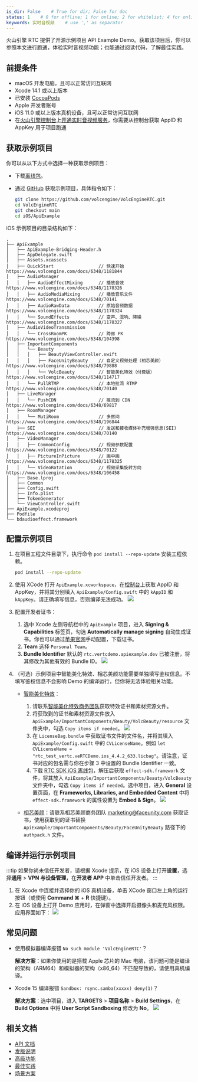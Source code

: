 ```yaml
---
is_dir: False    # True for dir; False for doc
status: 1    # 0 for offline; 1 for online; 2 for whitelist; 4 for online but hidden in TOC
keywords: 实时音视频    # use ',' as separator
---
```


火山引擎 RTC 提供了开源示例项目 API Example Demo。获取该项目后，你可以参照本文进行跑通，体验实时音视频功能；也能通过阅读代码，了解最佳实践。

## 前提条件

- macOS 开发电脑，且可以正常访问互联网
- Xcode 14.1 或以上版本
- 已安装 [CocoaPods](https://guides.cocoapods.org/using/getting-started.html)
- Apple 开发者账号
- iOS 11.0 或以上版本真机设备，且可以正常访问互联网
- 在[火山引擎控制台](https://console.volcengine.com/auth/login/)上[开通实时音视频服务](https://www.volcengine.com/docs/6348/69865)，你需要从控制台获取 AppID 和 AppKey 用于项目跑通

## 获取示例项目

你可以从以下方式中选择一种获取示例项目：

- 下载[离线包](1163793)。
- 通过 [GitHub](https://github.com/volcengine/VolcEngineRTC) 获取示例项目，具体指令如下：

    ```bash
    git clone https://github.com/volcengine/VolcEngineRTC.git
    cd VolcEngineRTC
    git checkout main
	cd iOS/ApiExample
    ```

iOS 示例项目的目录结构如下：

```
.
├── ApiExample
│   ├── ApiExample-Bridging-Header.h
│   ├── AppDelegate.swift
│   ├── Assets.xcassets
│   ├── QuickStart                 // 快速开始 https://www.volcengine.com/docs/6348/1181844
│   ├── AudioManager
│   │   ├── AudioEffectMixing      // 播放音效 https://www.volcengine.com/docs/6348/1178326
│   │   ├── AudioMediaMixing       // 播放音乐文件 https://www.volcengine.com/docs/6348/70141
│   │   ├── AudioRawData           // 原始音频数据 https://www.volcengine.com/docs/6348/1178324
│   │   └── SoundEffects           // 变声、混响、降噪 https://www.volcengine.com/docs/6348/1178327
│   ├── AudioVideoTransmission
│   │   └── CrossRoomPK            // 跨房 PK https://www.volcengine.com/docs/6348/104398
│   ├── ImportantComponents
│   │   └── Beauty
│   │   │   ├── BeautyViewController.swift
│   │   │   ├── FaceUnityBeauty    // 自定义视频处理（相芯美颜） https://www.volcengine.com/docs/6348/79888
│   │   │   └── VolcBeauty         // 智能美化特效（付费版） https://www.volcengine.com/docs/6348/114717
│   │   └── PullRTMP               // 本地拉流 RTMP https://www.volcengine.com/docs/6348/70140
│   ├── LiveManager
│   │   └── PushCDN                // 推流到 CDN https://www.volcengine.com/docs/6348/69817
│   ├── RoomManager
│   │   └── MutiRoom               // 多房间 https://www.volcengine.com/docs/6348/196844
│   ├── SEI                        // 发送和接收媒体补充增强信息(SEI) https://www.volcengine.com/docs/6348/70140
│   ├── VideoManager
│   │   ├── CommonConfig           // 视频参数配置 https://www.volcengine.com/docs/6348/70122
│   │   ├── PictureInPicture       // 画中画 https://www.volcengine.com/docs/6348/1178325
│   │   └── VideoRotation          // 视频采集旋转方向 https://www.volcengine.com/docs/6348/106458
│   ├── Base.lproj
│   ├── Common
│   ├── Config.swift
│   ├── Info.plist
│   ├── TokenGenerator
│   └── ViewController.swift
├── ApiExample.xcodeproj
├── Podfile
└── bdaudioeffect.framework
```

## 配置示例项目

1. 在项目工程文件目录下，执行命令 `pod install --repo-update` 安装工程依赖。
	```bash
	pod install --repo-update
	```

2. 使用 XCode 打开 `ApiExample.xcworkspace`，在[控制台](https://console.volcengine.com/rtc/listRTC)上获取 AppID 和 AppKey，并将其分别填入 `ApiExample/Config.swift` 中的 `kAppID` 和 `kAppKey`。请正确填写信息，否则编译无法成功。
	![](https://portal.volccdn.com/obj/volcfe/cloud-universal-doc/upload_49fda580e4ae64d34c1f1306e2e6defe.png)

3. 配置开发者证书：<span id="signing"></span>
    1. 选中 Xcode 左侧导航栏中的 `ApiExample` 项目，进入 **Signing & Capabilities** 标签页，勾选 **Automatically manage signing** 自动生成证书。你也可以通过[苹果官网](https://developer.apple.com/)手动配置，下载证书。
    2. **Team** 选择 `Personal Team`。
    3. **Bundle Identifier** 默认的 `rtc.vertcdemo.apiexample.dev` 已被注册，将其修改为其他有效的 Bundle ID。
	![](https://portal.volccdn.com/obj/volcfe/cloud-universal-doc/upload_18711cf35916194388ebdce2790ec8de.png)
	
4. （可选）示例项目中智能美化特效、相芯美颜功能需要单独填写鉴权信息。不填写鉴权信息不会影响 Demo 的编译运行，但你将无法体验相关功能。
	- [智能美化特效](https://www.volcengine.com/docs/6705/1160378)：
		1. 请联系[智能美化特效商务团队](https://www.volcengine.com/docs/6705/101956)获取特效证书和素材资源文件。
		2. 将获取到的证书和素材资源文件放入 `ApiExample/ImportantComponents/Beauty/VolcBeauty/resource` 文件夹中，勾选 `Copy items if needed`。
			![](https://portal.volccdn.com/obj/volcfe/cloud-universal-doc/upload_64d691a20a1deeabeddaa486f1beb1d6.png)
		3. 在 `LicenseBag.bundle` 中获取证书文件的文件名，并将其填入 `ApiExample/Config.swift` 中的 `CVLicenseName`。例如 `let CVLicenseName = "rtc_test_vertc.veRTCDemo.ios_4.4.2_633.licbag"`。请注意，证书对应的包名需与你在步骤 3 中设置的 Bundle Identifier 一致。
		4. 下载 [RTC SDK iOS 离线包](https://www.volcengine.com/docs/6348/75707#%E4%B8%8B%E8%BD%BD-sdk)，解压后获取 `effect-sdk.framework` 文件，将其放入 `ApiExample/ImportantComponents/Beauty/VolcBeauty` 文件夹中，勾选 `Copy items if needed`。选中项目，进入 **General** 设置页面，在 **Frameworks, Libraries, and Embedded Content** 中将 `effect-sdk.framework` 的属性设置为 **Embed & Sign**。
			![](https://portal.volccdn.com/obj/volcfe/cloud-universal-doc/upload_d9f63b61be74c3bce0bd596a736157a7.png)
			
	- [相芯美颜](https://www.faceunity.com/developer/)：请联系相芯美颜商务团队 marketing@faceunity.com 获取证书，使用获取到的证书替换 `ApiExample/ImportantComponents/Beauty/FaceUnityBeauty` 路径下的 `authpack.h` 文件。

## 编译并运行示例项目

:::tip
如果你尚未信任开发者，请根据 Xcode 提示，在 iOS 设备上打开**设置**，选择**通用** > **VPN 与设备管理**，在**开发者 APP** 中单击信任开发者。
:::

1. 在 Xcode 中连接并选择你的 iOS 真机设备，单击 XCode 窗口左上角的运行按钮（或使用 **Command ⌘** + **R** 快捷键）。
2. 在 iOS 设备上打开 Demo 应用时，在弹窗中选择开启摄像头和麦克风权限。应用界面如下：
    ![](https://portal.volccdn.com/obj/volcfe/cloud-universal-doc/upload_71e860a6953009adc11112a8dd5bc873.png)

## 常见问题

- 使用模拟器编译报错 `No such module 'VolcEngineRTC'`？

	**解决方案**：如果你使用的是搭载 Apple 芯片的 Mac 电脑，该问题可能是编译的架构（ARM64）和模拟器的架构（x86_64）不匹配导致的，请使用真机编译。
- Xcode 15 编译报错 `Sandbox: rsync.samba(xxxxx) deny(1)`？

  **解决方案**：选中项目，进入 **TARGETS** > **项目名称** > **Build Settings**，在 **Build Options** 中将 **User Script Sandboxing** 修改为 **No**。
	![](https://portal.volccdn.com/obj/volcfe/cloud-universal-doc/upload_0a34216d68b3a916cb081ed62acdf2ea.png)

## 相关文档

- [API 文档](https://www.volcengine.com/docs/6348/iOS-overview)
- [发版说明](https://www.volcengine.com/docs/6348/110078)
- [高级功能](https://www.volcengine.com/docs/6348/69814)
- [最佳实践](https://www.volcengine.com/docs/6348/130768)
- [场景方案](https://www.volcengine.com/docs/6348/70008)
